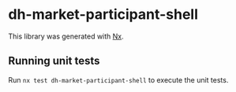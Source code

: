 # dh-market-participant-shell

This library was generated with [Nx](https://nx.dev).

## Running unit tests

Run `nx test dh-market-participant-shell` to execute the unit tests.
